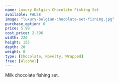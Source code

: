 ```yaml
---
name: Luxury Belgian Chocolate Fishing Set
available: FALSE
image: "luxury-belgian-chocolate-set-fishing.jpg"
purchase_option: 0
price: 5.99
cost_price: 2.396
width: 220
height: 155
depth: 20
weight: 0
type: [Chocolate, Novelty, Wrapped]
free: [Alcohol]
---
```

Milk chocolate fishing set.